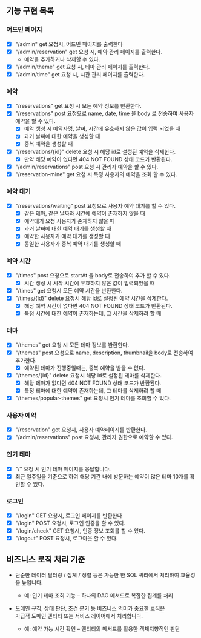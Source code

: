 ## 기능 구현 목록

### 어드민 페이지

- [x] "/admin" get 요청시, 어드민 페이지를 출력한다
- [x] "/admin/reservation" get 요청 시, 예약 관리 페이지를 출력한다.
    - 예약을 추가하거나 삭제할 수 있다.
- [x] "/admin/theme" get 요청 시, 테마 관리 페이지를 출력한다.
- [x] "/admin/time" get 요청 시, 시관 관리 페이지를 출력한다.

### 예약
- [x] "/reservations" get 요청 시 모든 예약 정보를 반환한다.
- [x] "/reservations" post 요청으로 name, date, time 을 body 로 전송하여 사용자 예약을 할 수 있다.
    - [x] 예약 생성 시 예약자명, 날짜, 시간에 유효하지 않은 값이 입력 되었을 때
    - [x] 과거 날짜에 대한 예약을 생성할 때
    - [x] 중복 예약을 생성할 때
- [x] "/reservations/{id}" delete 요청 시 해당 id로 설정된 예약을 삭제한다.
    - [x] 만약 해당 예약이 없다면 404 NOT FOUND 상태 코드가 반환된다.
- [x] "/admin/reservations" post 요청 시 관리자 예약을 할 수 있다.
- [x] "/reservation-mine" get 요청 시 특정 사용자의 예약을 조회 할 수 있다.

### 예약 대기
- [x] "/reservations/waiting" post 요청으로 사용자 예약 대기를 할 수 있다.
  - [x] 같은 테마, 같은 날짜와 시간에 예약이 존재하지 않을 때
  - [x] 예약대기 요청 사용자가 존재하지 않을 때
  - [x] 과거 날짜에 대한 예약 대기를 생성할 때
  - [x] 예약한 사용자가 예약 대기를 생성할 때
  - [x] 동일한 사용자가 중복 예약 대기를 생성할 때

### 예약 시간

- [x] "/times" post 요청으로 startAt 을 body로 전송하여 추가 할 수 있다.
    - [x] 시간 생성 시 시작 시간에 유효하지 않은 값이 입력되었을 때
- [x] "/times" get 요청시 모든 예약 시간을 반환한다.
- [x] "/times/{id}" delete 요청시 해당 id로 설정된 예약 시간을 삭제한다.
    - [x] 해당 예약 시간이 없다면 404 NOT FOUND 상태 코드가 반환된다.
    - [x] 특정 시간에 대한 예약이 존재하는데, 그 시간을 삭제하려 할 때

### 테마

- [x] "/themes" get 요청 시 모든 테마 정보를 봔환한다.
- [x] "/themes" post 요청으로 name, description, thumbnail을 body로 전송하여 추가한다.
    - [x] 예약된 테마가 진행중일때는, 중복 예약을 받을 수 없다.
- [x] "/themes/{id}" delete 요청시 해당 id로 설정된 테마를 삭제한다.
    - [x] 해당 테마가 없다면 404 NOT FOUND 상태 코드가 반환된다.
    - [x] 특정 테마에 대한 예약이 존재하는데, 그 테마를 삭제하려 할 때
- [x] "/themes/popular-themes" get 요청시 인기 테마를 조회할 수 있다.

### 사용자 예약

- [x] "/reservation" get 요청시, 사용자 예약페이지를 반환한다.
- [x] "/admin/reservations" post 요청시, 관리자 권한으로 예약할 수 있다.

### 인기 테마

- [x] "/" 요청 시 인기 테마 페이지를 응답합니다.
- [x] 최근 일주일을 기준으로 하여 해당 기간 내에 방문하는 예약이 많은 테마 10개를 확인할 수 있다.

### 로그인

- [x] "/login" GET 요청시, 로그인 페이지를 반환한다
- [x] "/login" POST 요청시, 로그인 인증을 할 수 있다.
- [x] "/login/check" GET 요청시, 인증 정보 조회를 할 수 있다.
- [x] "/logout" POST 요청시, 로그아웃 할 수 있다.

## 비즈니스 로직 처리 기준

- 단순한 데이터 필터링 / 집계 / 정렬 등은 가능한 한 SQL 쿼리에서 처리하여 효율성을 높입니다.
    - 예: 인기 테마 조회 기능 – 하나의 DAO 메서드로 복잡한 집계를 처리

- 도메인 규칙, 상태 판단, 조건 분기 등 비즈니스 의미가 중요한 로직은  
  가급적 도메인 엔티티 또는 서비스 레이어에서 처리합니다.
    - 예: 예약 가능 시간 확인 – 엔티티의 메서드를 활용한 객체지향적인 판단


